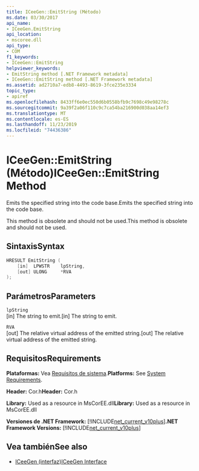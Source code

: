 ```yaml
---
title: ICeeGen::EmitString (Método)
ms.date: 03/30/2017
api_name:
- ICeeGen.EmitString
api_location:
- mscoree.dll
api_type:
- COM
f1_keywords:
- ICeeGen::EmitString
helpviewer_keywords:
- EmitString method [.NET Framework metadata]
- ICeeGen::EmitString method [.NET Framework metadata]
ms.assetid: ad2710a7-edb8-4493-8619-3fce235e3334
topic_type:
- apiref
ms.openlocfilehash: 8433ff6e0ec550d6b0558bfb9c7698c49e98278c
ms.sourcegitcommit: 9a39f2a06f110c9c7ca54ba216900d038aa14ef3
ms.translationtype: MT
ms.contentlocale: es-ES
ms.lasthandoff: 11/23/2019
ms.locfileid: "74436386"
---
```

# <a name="iceegenemitstring-method"></a><span data-ttu-id="432b9-102">ICeeGen::EmitString (Método)</span><span class="sxs-lookup"><span data-stu-id="432b9-102">ICeeGen::EmitString Method</span></span>
<span data-ttu-id="432b9-103">Emits the specified string into the code base.</span><span class="sxs-lookup"><span data-stu-id="432b9-103">Emits the specified string into the code base.</span></span>  
  
 <span data-ttu-id="432b9-104">This method is obsolete and should not be used.</span><span class="sxs-lookup"><span data-stu-id="432b9-104">This method is obsolete and should not be used.</span></span>  
  
## <a name="syntax"></a><span data-ttu-id="432b9-105">Sintaxis</span><span class="sxs-lookup"><span data-stu-id="432b9-105">Syntax</span></span>  
  
```cpp  
HRESULT EmitString (  
    [in]  LPWSTR    lpString,  
    [out] ULONG     *RVA  
);  
```  
  
## <a name="parameters"></a><span data-ttu-id="432b9-106">Parámetros</span><span class="sxs-lookup"><span data-stu-id="432b9-106">Parameters</span></span>  
 `lpString`  
 <span data-ttu-id="432b9-107">[in] The string to emit.</span><span class="sxs-lookup"><span data-stu-id="432b9-107">[in] The string to emit.</span></span>  
  
 `RVA`  
 <span data-ttu-id="432b9-108">[out] The relative virtual address of the emitted string.</span><span class="sxs-lookup"><span data-stu-id="432b9-108">[out] The relative virtual address of the emitted string.</span></span>  
  
## <a name="requirements"></a><span data-ttu-id="432b9-109">Requisitos</span><span class="sxs-lookup"><span data-stu-id="432b9-109">Requirements</span></span>  
 <span data-ttu-id="432b9-110">**Plataformas:** Vea [Requisitos de sistema](../../../../docs/framework/get-started/system-requirements.md).</span><span class="sxs-lookup"><span data-stu-id="432b9-110">**Platforms:** See [System Requirements](../../../../docs/framework/get-started/system-requirements.md).</span></span>  
  
 <span data-ttu-id="432b9-111">**Header:** Cor.h</span><span class="sxs-lookup"><span data-stu-id="432b9-111">**Header:** Cor.h</span></span>  
  
 <span data-ttu-id="432b9-112">**Library:** Used as a resource in MsCorEE.dll</span><span class="sxs-lookup"><span data-stu-id="432b9-112">**Library:** Used as a resource in MsCorEE.dll</span></span>  
  
 <span data-ttu-id="432b9-113">**Versiones de .NET Framework:** [!INCLUDE[net_current_v10plus](../../../../includes/net-current-v10plus-md.md)]</span><span class="sxs-lookup"><span data-stu-id="432b9-113">**.NET Framework Versions:** [!INCLUDE[net_current_v10plus](../../../../includes/net-current-v10plus-md.md)]</span></span>  
  
## <a name="see-also"></a><span data-ttu-id="432b9-114">Vea también</span><span class="sxs-lookup"><span data-stu-id="432b9-114">See also</span></span>

- [<span data-ttu-id="432b9-115">ICeeGen (interfaz)</span><span class="sxs-lookup"><span data-stu-id="432b9-115">ICeeGen Interface</span></span>](../../../../docs/framework/unmanaged-api/metadata/iceegen-interface.md)
